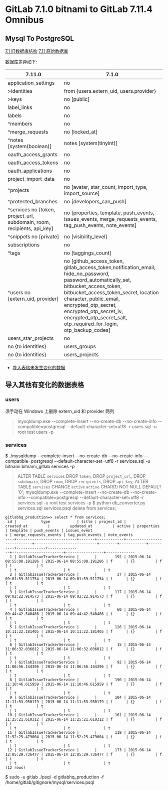 ﻿# GitLab 7.1.0 bitnami to GitLab 7.11.4 Omnibus

## Mysql To PostgreSQL
[7.1 旧数据库结构](gitlab.7.1.sql)
[7.11 原始数据库](gitlab.7.11.psql)

数据库差异如下:

|7.11.0                 |7.1.0
|-----------------------|------
|application_settings   | no
|>identities            | from {users.extern_uid, users.provider}
|>keys                  | no [public]
|label_links            | no
|labels                 | no
|^members               | no
|^merge_requests        | no [locked_at]
|^notes [system(boolean)] | notes [system(tinyint)]
|oauth_access_grants    | no
|oauth_access_tokens    | no
|oauth_applications     | no
|project_import_data    | no
|^projects              | no [avatar, star_count, import_type, import_source]
|^protected_branches    | no [developers_can_push]
|^services no [token, project_url, subdomain, room, recipients, api_key] | no [properties, template, push_events, issues_events, merge_requests_events, tag_push_events, note_events]
|^snippets no [private] | no [visibility_level]
|subscriptions          | no
|^tags                  | no [taggings_count]
|^users no [extern_uid, provider] | no [github_access_token, gitlab_access_token,notification_email, hide_no_password, password_automatically_set, bitbucket_access_token, bitbucket_access_token_secret, location character, public_email, encrypted_otp_secret, encrypted_otp_secret_iv, encrypted_otp_secret_salt, otp_required_for_login, otp_backup_codes]
|users_star_projects    | no
|no {to identities}     | users_groups
|no {to identities}     | users_projects

* [导入表格未发生变化的数据](same_with_7.11/README.md)

## 导入其他有变化的数据表格
### users
须手动在 Windows 上删除 extern_uid 和 provider 两列

> mysqldump.exe --complete-insert --no-create-db --no-create-info --compatible=postgresql --default-character-set=utf8 -r users.sql -u root test users -p

### services
$ ./mysqldump --complete-insert --no-create-db --no-create-info --compatible=postgresql --default-character-set=utf8 -r services.sql -u bitnami bitnami_gitlab services -p
> ALTER TABLE `services` DROP `token`, DROP `project_url`, DROP `subdomain`, DROP `room`, DROP `recipients`, DROP `api_key`;
> ALTER TABLE `services` CHANGE `active` `active` CHAR(1) NOT NULL DEFAULT '0'; 
> mysqldump.exe --complete-insert --no-create-db --no-create-info --compatible=postgresql --default-character-set=utf8 -r services.sql -u root test services -p
$ python db_converter.py services.sql services.psql
> delete from services;

```
gitlabhq_production=> select * from services;
 id |           type            | title | project_id |         created_at         |         updated_at         | active | properties | template | push_events | issues_event
s | merge_requests_events | tag_push_events | note_events 
----+---------------------------+-------+------------+----------------------------+----------------------------+--------+------------+----------+-------------+-------------
--+-----------------------+-----------------+-------------
  1 | GitlabIssueTrackerService |       |        192 | 2015-06-14 08:55:08.191286 | 2015-06-14 08:55:08.191286 | f      | {}         | f        | t           | t           
  | t                     | t               | t
  2 | GitlabIssueTrackerService |       |         37 | 2015-06-14 09:01:59.511754 | 2015-06-14 09:01:59.511754 | f      | {}         | f        | t           | t           
  | t                     | t               | t
  3 | GitlabIssueTrackerService |       |        117 | 2015-06-14 09:02:22.914573 | 2015-06-14 09:02:22.914573 | f      | {}         | f        | t           | t           
  | t                     | t               | t
  4 | GitlabIssueTrackerService |       |         60 | 2015-06-14 09:44:42.540486 | 2015-06-14 09:44:42.540486 | f      | {}         | f        | t           | t           
  | t                     | t               | t
  5 | GitlabIssueTrackerService |       |        126 | 2015-06-14 10:11:22.181405 | 2015-06-14 10:11:22.181405 | f      | {}         | f        | t           | t           
  | t                     | t               | t
  6 | GitlabIssueTrackerService |       |         15 | 2015-06-14 11:06:32.036012 | 2015-06-14 11:06:32.036012 | f      | {}         | f        | t           | t           
  | t                     | t               | t
  7 | GitlabIssueTrackerService |       |         92 | 2015-06-14 11:06:56.144396 | 2015-06-14 11:06:56.144396 | f      | {}         | f        | t           | t           
  | t                     | t               | t
  8 | GitlabIssueTrackerService |       |        190 | 2015-06-14 11:10:46.615959 | 2015-06-14 11:10:46.615959 | f      | {}         | f        | t           | t           
  | t                     | t               | t
  9 | GitlabIssueTrackerService |       |        104 | 2015-06-14 11:11:53.950179 | 2015-06-14 11:11:53.950179 | f      | {}         | f        | t           | t           
  | t                     | t               | t
 10 | GitlabIssueTrackerService |       |        161 | 2015-06-14 11:25:21.610312 | 2015-06-14 11:25:21.610312 | f      | {}         | f        | t           | t           
  | t                     | t               | t
 11 | GitlabIssueTrackerService |       |        118 | 2015-06-14 11:52:25.479004 | 2015-06-14 11:52:25.479004 | f      | {}         | f        | t           | t           
  | t                     | t               | t
 12 | GitlabIssueTrackerService |       |        173 | 2015-06-14 12:05:29.736477 | 2015-06-14 12:05:29.736477 | f      | {}         | f        | t           | t           
  | t                     | t               | t
(12 rows)
```

$ sudo -u gitlab ./psql -d gitlabhq_production -f /home/gitlab/gitignore/mysql/services.psql